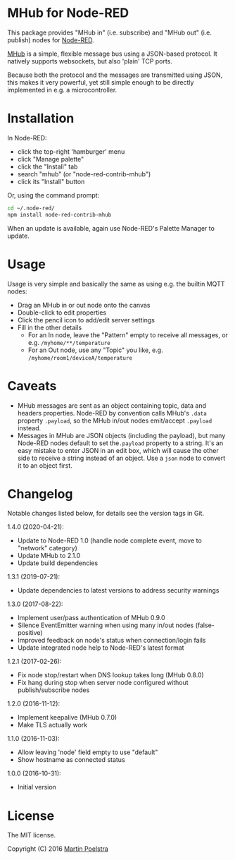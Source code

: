 # MHub for Node-RED

This package provides "MHub in" (i.e. subscribe) and "MHub out" (i.e. publish) nodes for [Node-RED](https://nodered.org/).

[MHub](https://github.com/poelstra/mhub) is a simple, flexible message bus using a JSON-based protocol.
It natively supports websockets, but also 'plain' TCP ports.

Because both the protocol and the messages are transmitted using JSON, this makes
it very powerful, yet still simple enough to be directly implemented in e.g. a microcontroller.

# Installation

In Node-RED:
- click the top-right 'hamburger' menu
- click "Manage palette"
- click the "Install" tab
- search "mhub" (or "node-red-contrib-mhub")
- click its "Install" button

Or, using the command prompt:
```sh
cd ~/.node-red/
npm install node-red-contrib-mhub
```

When an update is available, again use Node-RED's Palette Manager to update.

# Usage

Usage is very simple and basically the same as using e.g. the builtin MQTT nodes:

- Drag an MHub in or out node onto the canvas
- Double-click to edit properties
- Click the pencil icon to add/edit server settings
- Fill in the other details
	- For an In node, leave the "Pattern" empty to receive all messages, or e.g. `/myhome/**/temperature`
	- For an Out node, use any "Topic" you like, e.g. `/myhome/room1/deviceA/temperature`

# Caveats

- MHub messages are sent as an object containing topic, data and headers properties.
  Node-RED by convention calls MHub's `.data` property `.payload`, so the MHub in/out nodes
  emit/accept `.payload` instead.
- Messages in MHub are JSON objects (including the payload), but many Node-RED nodes default
  to set the`.payload` property to a string.
  It's an easy mistake to enter JSON in an edit box, which will cause the other side to
  receive a string instead of an object. Use a `json` node to convert it to an object first.

# Changelog

Notable changes listed below, for details see the version tags in Git.

1.4.0 (2020-04-21):
- Update to Node-RED 1.0 (handle node complete event, move to "network" category)
- Update MHub to 2.1.0
- Update build dependencies

1.3.1 (2019-07-21):
- Update dependencies to latest versions to address security warnings

1.3.0 (2017-08-22):
- Implement user/pass authentication of MHub 0.9.0
- Silence EventEmitter warning when using many in/out nodes (false-positive)
- Improved feedback on node's status when connection/login fails
- Update integrated node help to Node-RED's latest format

1.2.1 (2017-02-26):
- Fix node stop/restart when DNS lookup takes long (MHub 0.8.0)
- Fix hang during stop when server node configured without publish/subscribe nodes

1.2.0 (2016-11-12):
- Implement keepalive (MHub 0.7.0)
- Make TLS actually work

1.1.0 (2016-11-03):
- Allow leaving 'node' field empty to use "default"
- Show hostname as connected status

1.0.0 (2016-10-31):
- Initial version

# License

The MIT license.

Copyright (C) 2016 [Martin Poelstra](https://github.com/poelstra)
